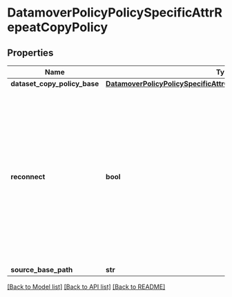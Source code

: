 # DatamoverPolicyPolicySpecificAttrRepeatCopyPolicy

## Properties
Name | Type | Description | Notes
------------ | ------------- | ------------- | -------------
**dataset_copy_policy_base** | [**DatamoverPolicyPolicySpecificAttrCopyPolicyDatasetCopyPolicyBase**](DatamoverPolicyPolicySpecificAttrCopyPolicyDatasetCopyPolicyBase.md) |  | [optional] 
**reconnect** | **bool** | This boolean allows starting with incremental syncs and skipping the initial baseline sync if the target base path contains a leaf dataset which is an ancestor of a source base path dataset. | [optional] 
**source_base_path** | **str** |  | [optional] 

[[Back to Model list]](../README.md#documentation-for-models) [[Back to API list]](../README.md#documentation-for-api-endpoints) [[Back to README]](../README.md)


